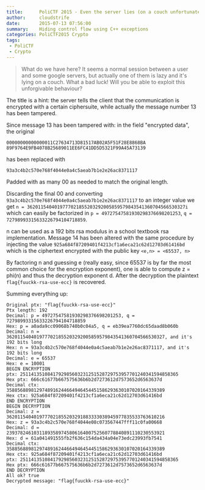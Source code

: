 ```yaml
---
title:      PoliCTF 2015 - Even the server lies (on a couch unfortunately)
author:     cloudstrife
date:       2015-07-13 07:56:00
summary:    Hiding control flow using C++ exceptions
categories: PoliCTF2015 Crypto
tags:
 - PoliCTF
 - Crypto
---
```


> What do we have here? It seems a normal session between a user and some google servers, but actually one of them is lazy and it's lying on a couch. What a bad luck! Will you be able to exploit this unforgivable behaviour?





The title is a hint: the server tells the client that the communication is encrypted with a certain ciphersuite, while actually the message number 13 has been tampered.

Since message 13 has been tampered with: in the field "encrypted data", the original

```
00000000000000011C27634713D81517AB02A5F51F28E8868BA
89F9764E9FB4078B25689011EE6FC41DD5D5321F99A45A73139
```
has been replaced with

```
93a3c4b2c570e768f4044e0a4c5aeab7b1e2e26ac8371117
```

Padded with as many 00 as needed to match the original length.

Discarding the final 00 and converting `93a3c4b2c570e768f4044e0a4c5aeab7b1e2e26ac8371117` to an integer value we get
`n = 3620115404019777021855203292005859579843541360704566530327i` which can easily be factorized in
`p = 49727547581930298376698201253`, `q = 72798993315633226794104718859`.


n can be used as a 192 bits rsa modulus in a school textbook rsa implementation.
Message 14 has been altered with the same procedure by injecting the value
`925a684f87209401f4213cf1a6eca21c62d12703d61416bd` which is the ciphertext encrypted
with the public key `<e,n> = <65537, n>`

By factoring n and guessing e (really easy, since 65537 is by far the most common
choice for the encryption exponent),
one is able to compute z = phi(n) and thus the decryption exponent d.
After the decryption the plaintext ```flag{fuuckk-rsa-use-ecc}``` is recovered.

Summing everything up:

```
Original ptx: "flag{fuuckk-rsa-use-ecc}"
Ptx length: 192
Decimal: p = 49727547581930298376698201253, q = 72798993315633226794104718859
Hex: p = a0ada9cc09068b740b0c04a5, q = eb39ea7760dc65daad8b060b
Decimal: n = 3620115404019777021855203292005859579843541360704566530327, and it's 192 bits long
Hex: n = 93a3c4b2c570e768f4044e0a4c5aeab7b1e2e26ac8371117, and it's 192 bits long
Decimal: e = 65537
Hex: e = 10001
BEGIN ENCRYPTION
ptx: 2511413510841792985603231251528729753957701240341594858365
Hex ptx: 666c61677b667575636b6b2d7273612d7573652d6563637d
Decimal ctx: 3588568898129748916244664946454451586293630107020164339389
Hex ctx: 925a684f87209401f4213cf1a6eca21c62d12703d61416bd
END ENCRYPTION
BEGIN DECRYPTION
Decimal: z = 3620115404019777021855203291883333038945977835533763610216
Hex: z = 93a3c4b2c570e768f4044e08c073567447fff11c0fa00668
Decimal: d = 2393782461031189358974580616400752560778840891110230553921
Hex: d = 61a041491555fb2f636c154da434a04e73edc23993fb7541
Decimal ctx: 3588568898129748916244664946454451586293630107020164339389
Hex ctx: 925a684f87209401f4213cf1a6eca21c62d12703d61416bd
ptx: 2511413510841792985603231251528729753957701240341594858365
Hex ptx: 666c61677b667575636b6b2d7273612d7573652d6563637d
END DECRYPTION
All ok? true
Decrypted message: "flag{fuuckk-rsa-use-ecc}" 
```

